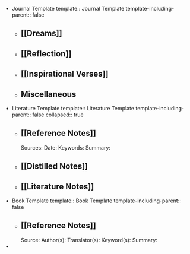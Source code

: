 - Journal Template
  template:: Journal Template
  template-including-parent:: false
	- ## [[Dreams]]
	- ## [[Reflection]]
	- ## [[Inspirational Verses]]
	- ## Miscellaneous
- Literature Template
  template:: Literature Template
  template-including-parent:: false
  collapsed:: true
	- ## [[Reference Notes]]
	  Sources:
	  Date:
	  Keywords:
	  Summary:
	- ## [[Distilled Notes]]
	- ## [[Literature Notes]]
- Book Template
  template:: Book Template
  template-including-parent:: false
	- ## [[Reference Notes]]
	  Source:
	  Author(s):
	  Translator(s):
	  Keyword(s):
	  Summary:
-